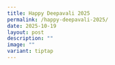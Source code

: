```yaml
---
title: Happy Deepavali 2025
permalink: /happy-deepavali-2025/
date: 2025-10-19
layout: post
description: ""
image: ""
variant: tiptap
---
```

